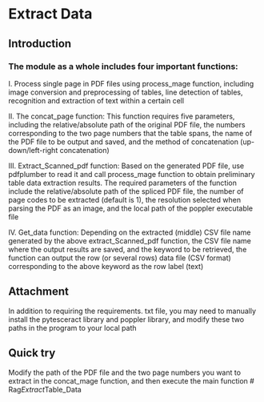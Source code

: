 # Extract Data

## Introduction

### The module as a whole includes four important functions:

Ⅰ. Process single page in PDF files using process_mage function, including image conversion and preprocessing of tables, line detection of tables, recognition and extraction of text within a certain cell

Ⅱ. The concat_page function: This function requires five parameters, including the relative/absolute path of the original PDF file, the numbers corresponding to the two page numbers that the table spans, the name of the PDF file to be output and saved, and the method of concatenation (up-down/left-right concatenation)

Ⅲ. Extract_Scanned_pdf function: Based on the generated PDF file, use pdfplumber to read it and call process_mage function to obtain preliminary table data extraction results. The required parameters of the function include the relative/absolute path of the spliced PDF file, the number of page codes to be extracted (default is 1), the resolution selected when parsing the PDF as an image, and the local path of the poppler executable file

Ⅳ. Get_data function: Depending on the extracted (middle) CSV file name generated by the above extract_Scanned_pdf function, the CSV file name where the output results are saved, and the keyword to be retrieved, the function can output the row (or several rows) data file (CSV format) corresponding to the above keyword as the row label (text)



## Attachment

In addition to requiring the requirements. txt file, you may need to manually install the pytesceract library and poppler library, and modify these two paths in the program to your local path



## Quick try

Modify the path of the PDF file and the two page numbers you want to extract in the concat_mage function, and then execute the main function
#   R a g _ E x t r a c t _ T a b l e _ D a t a 
 
 